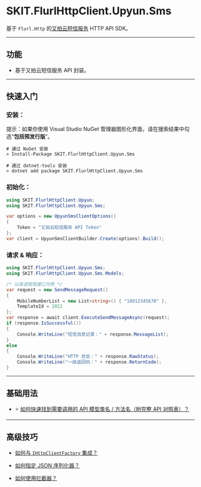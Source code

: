﻿# SKIT.FlurlHttpClient.Upyun.Sms

基于 `Flurl.Http` 的[又拍云短信服务](https://www.upyun.com/products/sms/) HTTP API SDK。

---

## 功能

-   基于又拍云短信服务 API 封装。

---

## 快速入门

### 安装：

提示：如果你使用 Visual Studio NuGet 管理器图形化界面，请在搜索结果中勾选“**包括预发行版**”。

```shell
# 通过 NuGet 安装
> Install-Package SKIT.FlurlHttpClient.Upyun.Sms

# 通过 dotnet-tools 安装
> dotnet add package SKIT.FlurlHttpClient.Upyun.Sms
```

### 初始化：

```csharp
using SKIT.FlurlHttpClient.Upyun;
using SKIT.FlurlHttpClient.Upyun.Sms;

var options = new UpyunSmsClientOptions()
{
    Token = "又拍云短信服务 API Token"
};
var client = UpyunSmsClientBuilder.Create(options).Build();
```

### 请求 & 响应：

```csharp
using SKIT.FlurlHttpClient.Upyun.Sms;
using SKIT.FlurlHttpClient.Upyun.Sms.Models;

/* 以发送短信接口为例 */
var request = new SendMessageRequest()
{
    MobileNumberList = new List<string>() { "18912345678" },
    TemplateId = 2022
};
var response = await client.ExecuteSendMessageAsync(request);
if (response.IsSuccessful())
{
    Console.WriteLine("短信消息记录：" + response.MessageList);
}
else
{
    Console.WriteLine("HTTP 状态：" + response.RawStatus);
    Console.WriteLine("一级返回码：" + response.ReturnCode);
}
```

---

## 基础用法

-   ⭐ [如何快速找到需要调用的 API 模型类名 / 方法名（附完整 API 对照表）？](./Basic_ModelDefinition.md)

---

## 高级技巧

-   [如何与 `IHttpClientFactory` 集成？](./Advanced_IHttpClientFactory.md)

-   [如何指定 JSON 序列化器？](./Advanced_JsonSerializer.md)

-   [如何使用拦截器？](./Advanced_Interceptor.md)
